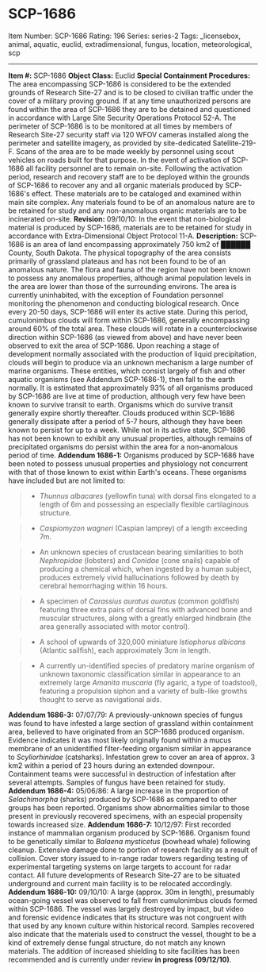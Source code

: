 # SCP-1686
Item Number: SCP-1686
Rating: 196
Series: series-2
Tags: _licensebox, animal, aquatic, euclid, extradimensional, fungus, location, meteorological, scp

---

**Item #:** SCP-1686
**Object Class:** Euclid
**Special Containment Procedures:** The area encompassing SCP-1686 is considered to be the extended grounds of Research Site-27 and is to be closed to civilian traffic under the cover of a military proving ground. If at any time unauthorized persons are found within the area of SCP-1686 they are to be detained and questioned in accordance with Large Site Security Operations Protocol 52-A.
The perimeter of SCP-1686 is to be monitored at all times by members of Research Site-27 security staff via 120 WFOV cameras installed along the perimeter and satellite imagery, as provided by site-dedicated Satellite-219-F. Scans of the area are to be made weekly by personnel using scout vehicles on roads built for that purpose.
In the event of activation of SCP-1686 all facility personnel are to remain on-site. Following the activation period, research and recovery staff are to be deployed within the grounds of SCP-1686 to recover any and all organic materials produced by SCP-1686's effect. These materials are to be cataloged and examined within main site complex. Any materials found to be of an anomalous nature are to be retained for study and any non-anomalous organic materials are to be incinerated on-site.
**Revision:** 09/10/10: In the event that non-biological material is produced by SCP-1686, materials are to be retained for study in accordance with Extra-Dimensional Object Protocol 11-A.
**Description:** SCP-1686 is an area of land encompassing approximately 750 km2 of ██████ County, South Dakota. The physical topography of the area consists primarily of grassland plateaus and has not been found to be of an anomalous nature. The flora and fauna of the region have not been known to possess any anomalous properties, although animal population levels in the area are lower than those of the surrounding environs. The area is currently uninhabited, with the exception of Foundation personnel monitoring the phenomenon and conducting biological research.
Once every 20-50 days, SCP-1686 will enter its active state. During this period, cumulonimbus clouds will form within SCP-1686, generally encompassing around 60% of the total area. These clouds will rotate in a counterclockwise direction within SCP-1686 (as viewed from above) and have never been observed to exit the area of SCP-1686. Upon reaching a stage of development normally associated with the production of liquid precipitation, clouds will begin to produce via an unknown mechanism a large number of marine organisms. These entities, which consist largely of fish and other aquatic organisms (see Addendum SCP-1686-1), then fall to the earth normally. It is estimated that approximately 93% of all organisms produced by SCP-1686 are live at time of production, although very few have been known to survive transit to earth. Organisms which do survive transit generally expire shortly thereafter.
Clouds produced within SCP-1686 generally dissipate after a period of 5-7 hours, although they have been known to persist for up to a week. While not in its active state, SCP-1686 has not been known to exhibit any unusual properties, although remains of precipitated organisms do persist within the area for a non-anomalous period of time.
**Addendum 1686-1:** Organisms produced by SCP-1686 have been noted to possess unusual properties and physiology not concurrent with that of those known to exist within Earth's oceans. These organisms have included but are not limited to:
>   * _Thunnus albacares_ (yellowfin tuna) with dorsal fins elongated to a length of 6m and possessing an especially flexible cartilaginous structure.
> 

>   * _Caspiomyzon wagneri_ (Caspian lamprey) of a length exceeding 7m.
> 

>   * An unknown species of crustacean bearing similarities to both _Nephropidae_ (lobsters) and _Conidae_ (cone snails) capable of producing a chemical which, when ingested by a human subject, produces extremely vivid hallucinations followed by death by cerebral hemorrhaging within 16 hours.
> 

>   * A specimen of _Carassius auratus auratus_ (common goldfish) featuring three extra pairs of dorsal fins with advanced bone and muscular structures, along with a greatly enlarged hindbrain (the area generally associated with motor control).
> 

>   * A school of upwards of 320,000 miniature _Istiophorus albicans_ (Atlantic sailfish), each approximately 3cm in length.
> 

>   * A currently un-identified species of predatory marine organism of unknown taxonomic classification similar in appearance to an extremely large _Amanita muscaria_ (fly agaric, a type of toadstool), featuring a propulsion siphon and a variety of bulb-like growths thought to serve as navigational aids.
> 

**Addendum 1686-3:** 07/07/79: A previously-unknown species of fungus was found to have infested a large section of grassland within containment area, believed to have originated from an SCP-1686 produced organism. Evidence indicates it was most likely originally found within a mucus membrane of an unidentified filter-feeding organism similar in appearance to _Scyliorhinidae_ (catsharks). Infestation grew to cover an area of approx. 3 km2 within a period of 23 hours during an extended downpour. Containment teams were successful in destruction of infestation after several attempts. Samples of fungus have been retained for study.
**Addendum 1686-4:** 05/06/86: A large increase in the proportion of _Selachimorpha_ (sharks) produced by SCP-1686 as compared to other groups has been reported. Organisms show abnormalities similar to those present in previously recovered specimens, with an especial propensity towards increased size.
**Addendum 1686-7:** 10/12/97: First recorded instance of mammalian organism produced by SCP-1686. Organism found to be genetically similar to _Balaena mysticetus_ (bowhead whale) following cleanup. Extensive damage done to portion of research facility as a result of collision. Cover story issued to in-range radar towers regarding testing of experimental targeting systems on large targets to account for radar contact. All future developments of Research Site-27 are to be situated underground and current main facility is to be relocated accordingly.
**Addendum 1686-10:** 09/10/10: A large (approx. 30m in length), presumably ocean-going vessel was observed to fall from cumulonimbus clouds formed within SCP-1686. The vessel was largely destroyed by impact, but video and forensic evidence indicates that its structure was not congruent with that used by any known culture within historical record. Samples recovered also indicate that the materials used to construct the vessel, thought to be a kind of extremely dense fungal structure, do not match any known materials. The addition of increased shielding to site facilities has been recommended and is currently under review **in progress (09/12/10)**.